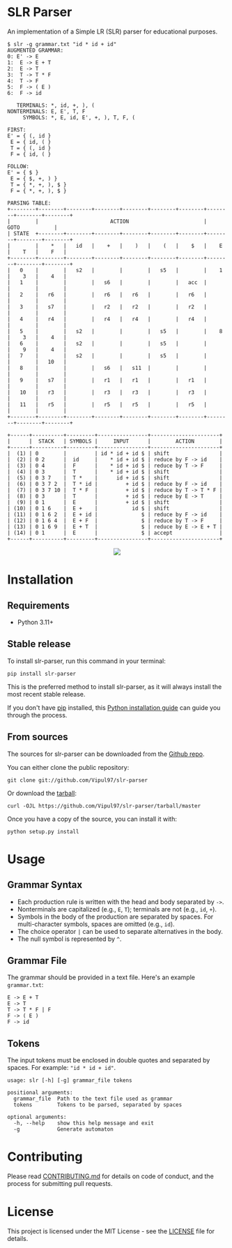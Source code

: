 # SLR Parser

An implementation of a Simple LR (SLR) parser for educational purposes.

```
$ slr -g grammar.txt "id * id + id"
AUGMENTED GRAMMAR:
0: E' -> E
1:  E -> E + T
2:  E -> T
3:  T -> T * F
4:  T -> F
5:  F -> ( E )
6:  F -> id

   TERMINALS: *, id, +, ), (
NONTERMINALS: E, E', T, F
     SYMBOLS: *, E, id, E', +, ), T, F, (

FIRST:
E' = { (, id }
 E = { id, ( }
 T = { (, id }
 F = { id, ( }

FOLLOW:
E' = { $ }
 E = { $, +, ) }
 T = { *, +, ), $ }
 F = { *, +, ), $ }

PARSING TABLE:
+--------+--------+--------+--------+--------+--------+--------+--------+--------+--------+
|        |                       ACTION                        |           GOTO           |
| STATE  +--------+--------+--------+--------+--------+--------+--------+--------+--------+
|        |    *   |   id   |    +   |    )   |    (   |    $   |    E   |    T   |    F   |
+--------+--------+--------+--------+--------+--------+--------+--------+--------+--------+
|   0    |        |   s2   |        |        |   s5   |        |    1   |    3   |    4   |
|   1    |        |        |   s6   |        |        |   acc  |        |        |        |
|   2    |   r6   |        |   r6   |   r6   |        |   r6   |        |        |        |
|   3    |   s7   |        |   r2   |   r2   |        |   r2   |        |        |        |
|   4    |   r4   |        |   r4   |   r4   |        |   r4   |        |        |        |
|   5    |        |   s2   |        |        |   s5   |        |    8   |    3   |    4   |
|   6    |        |   s2   |        |        |   s5   |        |        |    9   |    4   |
|   7    |        |   s2   |        |        |   s5   |        |        |        |   10   |
|   8    |        |        |   s6   |   s11  |        |        |        |        |        |
|   9    |   s7   |        |   r1   |   r1   |        |   r1   |        |        |        |
|   10   |   r3   |        |   r3   |   r3   |        |   r3   |        |        |        |
|   11   |   r5   |        |   r5   |   r5   |        |   r5   |        |        |        |
+--------+--------+--------+--------+--------+--------+--------+--------+--------+--------+

+------+----------+---------+----------------+----------------------+
|      |  STACK   | SYMBOLS |     INPUT      |        ACTION        |
+------+----------+---------+----------------+----------------------+
|  (1) | 0        |         | id * id + id $ | shift                |
|  (2) | 0 2      |  id     |    * id + id $ | reduce by F -> id    |
|  (3) | 0 4      |  F      |    * id + id $ | reduce by T -> F     |
|  (4) | 0 3      |  T      |    * id + id $ | shift                |
|  (5) | 0 3 7    |  T *    |      id + id $ | shift                |
|  (6) | 0 3 7 2  |  T * id |         + id $ | reduce by F -> id    |
|  (7) | 0 3 7 10 |  T * F  |         + id $ | reduce by T -> T * F |
|  (8) | 0 3      |  T      |         + id $ | reduce by E -> T     |
|  (9) | 0 1      |  E      |         + id $ | shift                |
| (10) | 0 1 6    |  E +    |           id $ | shift                |
| (11) | 0 1 6 2  |  E + id |              $ | reduce by F -> id    |
| (12) | 0 1 6 4  |  E + F  |              $ | reduce by T -> F     |
| (13) | 0 1 6 9  |  E + T  |              $ | reduce by E -> E + T |
| (14) | 0 1      |  E      |              $ | accept               |
+------+----------+---------+----------------+----------------------+
```

<p align="center">
  <img src="example.jpg">
  <br/>
</p>

# Installation

## Requirements

* Python 3.11+

## Stable release

To install slr-parser, run this command in your terminal:

```
pip install slr-parser
```

This is the preferred method to install slr-parser, as it will always install the most recent stable release.

If you don't have [pip](https://pip.pypa.io) installed,
this [Python installation guide](http://docs.python-guide.org/en/latest/starting/installation/) can guide you through
the process.

## From sources

The sources for slr-parser can be downloaded from the [Github repo](https://github.com/Vipul97/slr-parser).

You can either clone the public repository:

```
git clone git://github.com/Vipul97/slr-parser
```

Or download the [tarball](https://github.com/Vipul97/slr-parser/tarball/master):

```
curl -OJL https://github.com/Vipul97/slr-parser/tarball/master
```

Once you have a copy of the source, you can install it with:

```
python setup.py install
```

# Usage

## Grammar Syntax

* Each production rule is written with the head and body separated by ```->```.
* Nonterminals are capitalized (e.g., ```E```, ```T```); terminals are not (e.g., ```id```, ```+```).
* Symbols in the body of the production are separated by spaces. For multi-character symbols, spaces are omitted (e.g.,
  ```id```).
* The choice operator ```|``` can be used to separate alternatives in the body.
* The null symbol is represented by ```^```.

## Grammar File

The grammar should be provided in a text file. Here's an example ```grammar.txt```:

```
E -> E + T
E -> T
T -> T * F | F
F -> ( E )
F -> id
```

## Tokens

The input tokens must be enclosed in double quotes and separated by spaces. For example: ```"id * id + id"```.

    usage: slr [-h] [-g] grammar_file tokens

    positional arguments:
      grammar_file  Path to the text file used as grammar
      tokens        Tokens to be parsed, separated by spaces

    optional arguments:
      -h, --help    show this help message and exit
      -g            Generate automaton

# Contributing

Please read [CONTRIBUTING.md](CONTRIBUTING.md) for details on code of conduct, and the process for submitting pull
requests.

# License

This project is licensed under the MIT License - see the [LICENSE](LICENSE) file for details.
